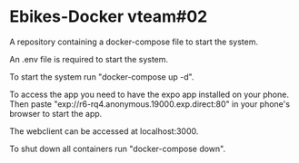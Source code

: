 # Ebikes-Docker vteam#02
A repository containing a docker-compose file to start the system.

An .env file is required to start the system.

To start the system run "docker-compose up -d".

To access the app you need to have the expo app installed on your phone.
Then paste "exp://r6-rq4.anonymous.19000.exp.direct:80" in your phone's browser to start the app.

The webclient can be accessed at localhost:3000.

To shut down all containers run "docker-compose down".